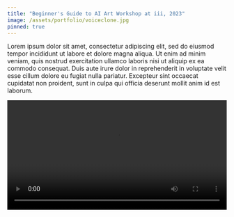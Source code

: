 ```yaml
---
title: "Beginner's Guide to AI Art Workshop at iii, 2023"
image: /assets/portfolio/voiceclone.jpg
pinned: true
---
```

Lorem ipsum dolor sit amet, consectetur adipiscing elit, sed do eiusmod tempor incididunt ut labore et dolore magna aliqua. Ut enim ad minim veniam, quis nostrud exercitation ullamco laboris nisi ut aliquip ex ea commodo consequat. Duis aute irure dolor in reprehenderit in voluptate velit esse cillum dolore eu fugiat nulla pariatur. Excepteur sint occaecat cupidatat non proident, sunt in culpa qui officia deserunt mollit anim id est laborum.
<style>
  .video-container {
  width: 100%;
  margin: 0 auto; /* Center the video horizontally (optional) */
}

video {
width:100%;
}

</style>
<div class="video-container">
  <video controls="" autoplay="" name="media"><source src="../../../assets/portfolio/voiceclone.mp4" type="video/mp4"></video>

</div>
